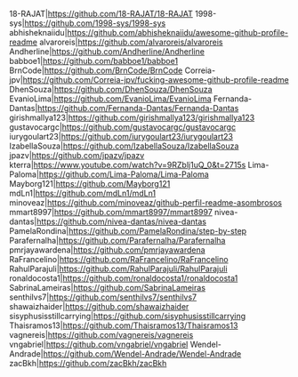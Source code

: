 18-RAJAT|https://github.com/18-RAJAT/18-RAJAT
1998-sys|https://github.com/1998-sys/1998-sys
abhisheknaiidu|https://github.com/abhisheknaiidu/awesome-github-profile-readme
alvaroreis|https://github.com/alvaroreis/alvaroreis
Andherline|https://github.com/Andherline/Andherline
babboe1|https://github.com/babboe1/babboe1
BrnCode|https://github.com/BrnCode/BrnCode
Correia-jpv|https://github.com/Correia-jpv/fucking-awesome-github-profile-readme
DhenSouza|https://github.com/DhenSouza/DhenSouza
EvanioLima|https://github.com/EvanioLima/EvanioLima
Fernanda-Dantas|https://github.com/Fernanda-Dantas/Fernanda-Dantas
girishmallya123|https://github.com/girishmallya123/girishmallya123
gustavocargc|https://github.com/gustavocargc/gustavocargc
iurygoulart23|https://github.com/iurygoulart23/iurygoulart23
IzabellaSouza|https://github.com/IzabellaSouza/IzabellaSouza
jpazv|https://github.com/jpazv/jpazv
kterra|https://www.youtube.com/watch?v=9RZblj1uQ_0&t=2715s
Lima-Paloma|https://github.com/Lima-Paloma/Lima-Paloma
Mayborg121|https://github.com/Mayborg121
mdLn1|https://github.com/mdLn1/mdLn1
minoveaz|https://github.com/minoveaz/github-perfil-readme-asombrosos
mmart8997|https://github.com/mmart8997/mmart8997
nivea-dantas|https://github.com/nivea-dantas/nivea-dantas
PamelaRondina|https://github.com/PamelaRondina/step-by-step
Parafernalha|https://github.com/Parafernalha/Parafernalha
pmrjayawardena|https://github.com/pmrjayawardena
RaFrancelino|https://github.com/RaFrancelino/RaFrancelino
RahulParajuli|https://github.com/RahulParajuli/RahulParajuli
ronaldocosta1|https://github.com/ronaldocosta1/ronaldocosta1
SabrinaLameiras|https://github.com/SabrinaLameiras
senthilvs7|https://github.com/senthilvs7/senthilvs7
shawaizhaider|https://github.com/shawaizhaider
sisyphusisstillcarrying|https://github.com/sisyphusisstillcarrying
Thaisramos13|https://github.com/Thaisramos13/Thaisramos13
vagnereis|https://github.com/vagnereis/vagnereis
vngabriel|https://github.com/vngabriel/vngabriel
Wendel-Andrade|https://github.com/Wendel-Andrade/Wendel-Andrade
zacBkh|https://github.com/zacBkh/zacBkh
